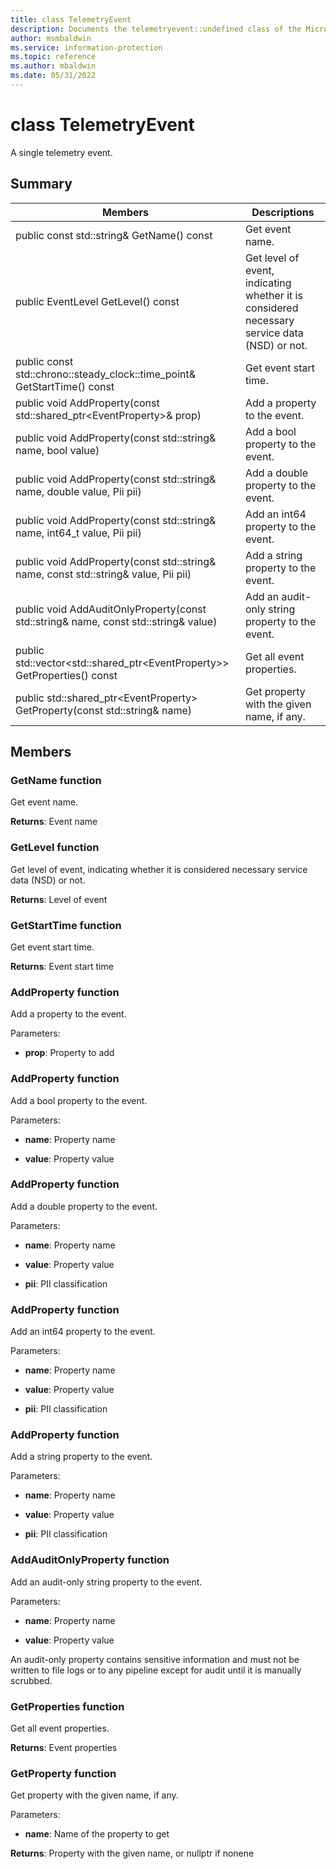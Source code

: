 ```yaml
---
title: class TelemetryEvent 
description: Documents the telemetryevent::undefined class of the Microsoft Information Protection (MIP) SDK.
author: msmbaldwin
ms.service: information-protection
ms.topic: reference
ms.author: mbaldwin
ms.date: 05/31/2022
---
```


# class TelemetryEvent 
A single telemetry event.
  
## Summary
 Members                        | Descriptions                                
--------------------------------|---------------------------------------------
public const std::string& GetName() const  |  Get event name.
public EventLevel GetLevel() const  |  Get level of event, indicating whether it is considered necessary service data (NSD) or not.
public const std::chrono::steady_clock::time_point& GetStartTime() const  |  Get event start time.
public void AddProperty(const std::shared_ptr\<EventProperty\>& prop)  |  Add a property to the event.
public void AddProperty(const std::string& name, bool value)  |  Add a bool property to the event.
public void AddProperty(const std::string& name, double value, Pii pii)  |  Add a double property to the event.
public void AddProperty(const std::string& name, int64_t value, Pii pii)  |  Add an int64 property to the event.
public void AddProperty(const std::string& name, const std::string& value, Pii pii)  |  Add a string property to the event.
public void AddAuditOnlyProperty(const std::string& name, const std::string& value)  |  Add an audit-only string property to the event.
public std::vector\<std::shared_ptr\<EventProperty\>\> GetProperties() const  |  Get all event properties.
public std::shared_ptr\<EventProperty\> GetProperty(const std::string& name)  |  Get property with the given name, if any.
  
## Members
  
### GetName function
Get event name.

  
**Returns**: Event name
  
### GetLevel function
Get level of event, indicating whether it is considered necessary service data (NSD) or not.

  
**Returns**: Level of event
  
### GetStartTime function
Get event start time.

  
**Returns**: Event start time
  
### AddProperty function
Add a property to the event.

Parameters:  
* **prop**: Property to add


  
### AddProperty function
Add a bool property to the event.

Parameters:  
* **name**: Property name 


* **value**: Property value


  
### AddProperty function
Add a double property to the event.

Parameters:  
* **name**: Property name 


* **value**: Property value 


* **pii**: PII classification


  
### AddProperty function
Add an int64 property to the event.

Parameters:  
* **name**: Property name 


* **value**: Property value 


* **pii**: PII classification


  
### AddProperty function
Add a string property to the event.

Parameters:  
* **name**: Property name 


* **value**: Property value 


* **pii**: PII classification


  
### AddAuditOnlyProperty function
Add an audit-only string property to the event.

Parameters:  
* **name**: Property name 


* **value**: Property value


An audit-only property contains sensitive information and must not be written to file logs or to any pipeline except for audit until it is manually scrubbed.
  
### GetProperties function
Get all event properties.

  
**Returns**: Event properties
  
### GetProperty function
Get property with the given name, if any.

Parameters:  
* **name**: Name of the property to get



  
**Returns**: Property with the given name, or nullptr if nonene
